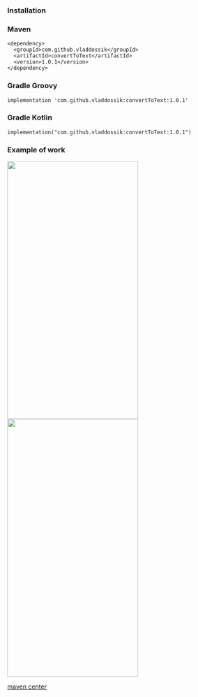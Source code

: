 
### Installation

### Maven
```
<dependency>
  <groupId>com.github.vladdossik</groupId>
  <artifactId>convertToText</artifactId>
  <version>1.0.1</version>
</dependency>
```

### Gradle Groovy
```
implementation 'com.github.vladdossik:convertToText:1.0.1'
```

### Gradle Kotlin
```
implementation("com.github.vladdossik:convertToText:1.0.1")
```
### Example of work 

<img src="https://user-images.githubusercontent.com/45006912/77408205-6a264080-6dc8-11ea-920d-9d06a4f4fad0.png" width="300" height="590"><img src="https://user-images.githubusercontent.com/45006912/77408218-6eeaf480-6dc8-11ea-8202-5a196729fe90.png" width="300" height="590">


[maven center](https://search.maven.org/artifact/com.github.vladdossik/convertToText/1.0.1/jar)
